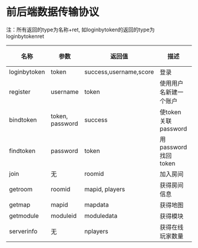 # 前后端数据传输协议

注：所有返回的type为名称+ret, 如loginbytoken的返回的type为loginbytokenret

| 名称           | 参数              | 返回值                    | 描述               | 实现   |
| ------------ | --------------- | ---------------------- | ---------------- | ---- |
| loginbytoken | token           | success,username,score | 登录               |      |
| register     | username        | token                  | 使用用户名新建一个账户      |      |
| bindtoken    | token, password | success                | 使token关联password |      |
| findtoken    | password        | token                  | 用password找回token |      |
| join         | 无               | roomid                 | 加入房间             |      |
| getroom      | roomid          | mapid, players         | 获得房间信息           |      |
| getmap       | mapid           | mapdata                | 获得地图             |      |
| getmodule    | moduleid        | moduledata             | 获得模块             |      |
| serverinfo   | 无               | nplayers               | 获得在线玩家数量         |      |

